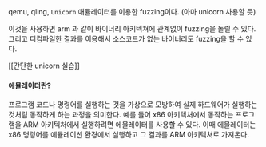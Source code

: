 qemu, qling, `Unicorn` 애뮬레이터를 이용한 fuzzing이다. (아마 unicorn 사용할 듯)

이것을 사용하면 arm 과 같이 바이너리 아키텍쳐에 관계없이 fuzzing을 돌릴 수 있다.
그리고 디컴파일한 결과를 이용해서 소스코드가 없는 바이너리도 fuzzing을 할 수 있다.

[[간단한 unicorn 실습]]

#### 에뮬레이터란?
프로그램 코드나 명령어를 실행하는 것을 가상으로 모방하여 실제 하드웨어가 실행하는 것처럼 동작하게 하는 과정을 의미한다.
예를 들어 x86 아키텍처에서 동작하는 프로그램을 ARM 아키텍처에서 실행하려면 에뮬레이터를 사용할 수 있다. 이때 에뮬레이터는 x86 명령어를 에뮬레이션 환경에서 실행하고 그 결과를 ARM 아키텍쳐로 가져온다.